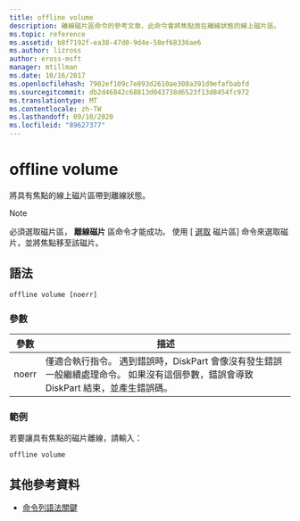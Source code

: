 ```yaml
---
title: offline volume
description: 離線磁片區命令的參考文章，此命令會將焦點放在離線狀態的線上磁片區。
ms.topic: reference
ms.assetid: b8f7192f-ea38-47d0-9d4e-58ef68336ae6
ms.author: lizross
author: eross-msft
manager: mtillman
ms.date: 10/16/2017
ms.openlocfilehash: 7902ef109c7e893d2610ae308a391d9efafbabfd
ms.sourcegitcommit: db2d46842c68813d043738d6523f13d8454fc972
ms.translationtype: MT
ms.contentlocale: zh-TW
ms.lasthandoff: 09/10/2020
ms.locfileid: "89627377"
---
```

# <a name="offline-volume"></a>offline volume

將具有焦點的線上磁片區帶到離線狀態。

> [!NOTE]
> 必須選取磁片區， **離線磁片** 區命令才能成功。 使用 [ [選取](select-volume.md) 磁片區] 命令來選取磁片，並將焦點移至該磁片。

## <a name="syntax"></a>語法

```
offline volume [noerr]
```

### <a name="parameters"></a>參數

| 參數 | 描述 |
| --------- | ----------- |
| noerr | 僅適合執行指令。 遇到錯誤時，DiskPart 會像沒有發生錯誤一般繼續處理命令。 如果沒有這個參數，錯誤會導致 DiskPart 結束，並產生錯誤碼。 |

### <a name="examples"></a>範例

若要讓具有焦點的磁片離線，請輸入：

```
offline volume
```

## <a name="additional-references"></a>其他參考資料

- [命令列語法關鍵](command-line-syntax-key.md)

